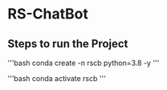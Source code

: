 # RS-ChatBot

## Steps to run the Project
'''bash
conda create -n rscb python=3.8 -y
'''

'''bash
conda activate rscb
'''

